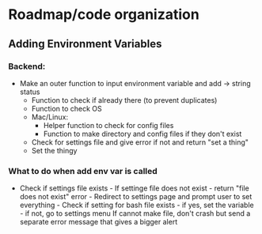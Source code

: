 # Roadmap/code organization

## Adding Environment Variables

### Backend:

- Make an outer function to input environment variable and add -> string status
  - Function to check if already there (to prevent duplicates)
  - Function to check OS
  - Mac/Linux:
    - Helper function to check for config files
    - Function to make directory and config files if they don't exist
  - Check for settings file and give error if not and return "set a thing"
  - Set the thingy

### What to do when add env var is called

- Check if settings file exists - If settinge file does not exist - return "file does not exist" error - Redirect to settings page and prompt user to set everything - Check if setting for bash file exists - if yes, set the variable - if not, go to settings menu
  If cannot make file, don't crash but send a separate error message that gives a bigger alert

